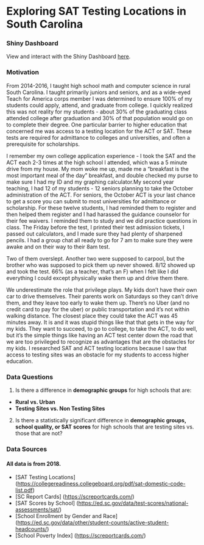 # Exploring SAT Testing Locations in South Carolina

### Shiny Dashboard
View and interact with the Shiny Dashboard [here](https://rabram.shinyapps.io/exploring_sat_testing_locations_in_south_carolina/).

### Motivation

From 2014-2016, I taught high school math and computer science in rural South Carolina. I taught primarily juniors and seniors, and as a wide-eyed Teach for America corps member I was determined to ensure 100% of my students could apply, attend, and graduate from college. I quickly realized this was not reality for my students - about 30% of the graduating class attended college after graduation and 30% of that population would go on to complete their degree. One particular barrier to higher education that concerned me was access to a testing location for the ACT or SAT. These tests are required for admittance to colleges and universities, and often a prerequisite for scholarships. 

I remember my own college application experience - I took the SAT and the ACT each 2-3 times at the high school I attended, which was a 5 minute drive from my house. My mom woke me up, made me a “breakfast is the most important meal of the day” breakfast, and double checked my purse to make sure I had my ID and my graphing calculator.My second year teaching, I had 12 of  my students - 12 seniors planning to take the October administration of the ACT. For seniors, the October ACT is your last chance to get a score you can submit to most universities for admittance or scholarship. For these twelve students, I had reminded them to register and then helped them register and I had harassed the guidance counselor for their fee waivers. I reminded them to study and we did practice questions in class. The Friday before the test, I printed their test admission tickets, I passed out calculators, and I made sure they had plenty of sharpened pencils. I had a group chat all ready to go for 7 am to make sure they were awake and on their way to their 8am test.

Two of them overslept. Another two were supposed to carpool, but the brother who was supposed to pick them up never showed. 8/12 showed up and took the test. 66% (as a teacher, that’s an F) when I felt like I did everything I could except physically wake them up and drive them there.

We underestimate the role that privilege plays. My kids don’t have their own car to drive themselves. Their parents work on Saturdays so they can’t drive them, and they leave too early to wake them up. There’s no Uber (and no credit card to pay for the uber) or public transportation and it’s not within walking distance. The closest place they could take the ACT was 45 minutes away. It is and it was stupid things like that that gets in the way for my kids. They want to succeed, to go to college, to take the ACT, to do well, but it’s the simple things like having an ACT test center down the road that we are too privileged to recognize as advantages that are the obstacles for my kids. I researched SAT and ACT testing locations because I saw that access to testing sites was an obstacle for my students to access higher education.


### Data Questions

1. Is there a difference in **demographic groups** for high schools that are:
- **Rural vs. Urban**
- **Testing Sites vs. Non Testing Sites**

2. Is there a statistically significant difference in **demographic groups, school quality, or SAT scores** for high schools that are testing sites vs. those that are not?

### Data Sources
#### All data is from 2018.

- [SAT Testing Locations] (https://collegereadiness.collegeboard.org/pdf/sat-domestic-code-list.pdf)
- [SC Report Cards] (https://screportcards.com/)
- [SAT Scores by School] (https://ed.sc.gov/data/test-scores/national-assessments/sat/)
- [School Enrollment by Gender and Race] (https://ed.sc.gov/data/other/student-counts/active-student-headcounts/)
- [School Poverty Index] (https://screportcards.com/)

